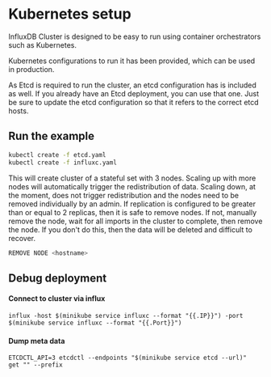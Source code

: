# Kubernetes setup 

InfluxDB Cluster is designed to be easy to run using container orchestrators such as Kubernetes.

Kubernetes configurations to run it has been provided, which can be used in production.

As Etcd is required to run the cluster, an etcd configuration has is included as well. 
If you already have an Etcd deployment, you can use that one. Just be sure to update the etcd configuration
so that it refers to the correct etcd hosts. 

## Run the example

```bash
kubectl create -f etcd.yaml
kubectl create -f influxc.yaml
```
This will create cluster of a stateful set with 3 nodes. Scaling up with more nodes
will automatically trigger the redistribution of data. Scaling down, at the moment, does not trigger
redistribution and the nodes need to be removed individually by an admin. If replication is 
configured to be greater than or equal to 2 replicas, then it is safe to remove nodes. If not, 
manually remove the node, wait for all imports in the cluster to complete, then remove the node.
If you don't do this, then the data will be deleted and difficult to recover. 
```sql
REMOVE NODE <hostname>
```


## Debug deployment


#### Connect to cluster via influx
```
influx -host $(minikube service influxc --format "{{.IP}}") -port $(minikube service influxc --format "{{.Port}}")  
```

#### Dump meta data
```
ETCDCTL_API=3 etcdctl --endpoints "$(minikube service etcd --url)"  get "" --prefix
```